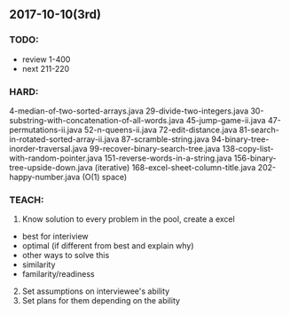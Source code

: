## 2017-10-10(3rd)

### TODO:
- review 1-400
- next 211-220

### HARD:
4-median-of-two-sorted-arrays.java
29-divide-two-integers.java
30-substring-with-concatenation-of-all-words.java
45-jump-game-ii.java
47-permutations-ii.java
52-n-queens-ii.java
72-edit-distance.java
81-search-in-rotated-sorted-array-ii.java
87-scramble-string.java
94-binary-tree-inorder-traversal.java
99-recover-binary-search-tree.java
138-copy-list-with-random-pointer.java
151-reverse-words-in-a-string.java
156-binary-tree-upside-down.java (iterative)
168-excel-sheet-column-title.java
202-happy-number.java (O(1) space)

### TEACH:
1. Know solution to every problem in the pool, create a excel
- best for interiview
- optimal (if different from best and explain why)
- other ways to solve this
- similarity
- familarity/readiness
2. Set assumptions on interviewee's ability
3. Set plans for them depending on the ability
